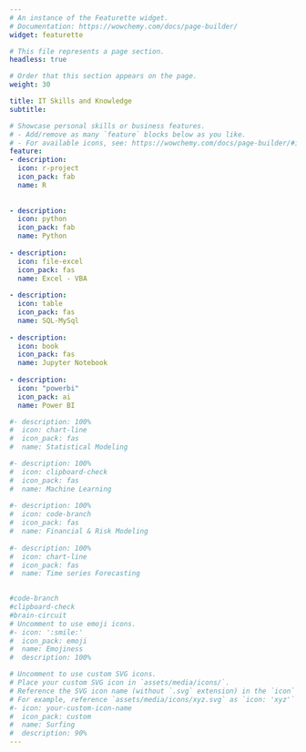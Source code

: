 ```yaml
---
# An instance of the Featurette widget.
# Documentation: https://wowchemy.com/docs/page-builder/
widget: featurette

# This file represents a page section.
headless: true

# Order that this section appears on the page.
weight: 30

title: IT Skills and Knowledge 
subtitle: 

# Showcase personal skills or business features.
# - Add/remove as many `feature` blocks below as you like.
# - For available icons, see: https://wowchemy.com/docs/page-builder/#icons
feature:
- description: 
  icon: r-project
  icon_pack: fab
  name: R
  
  
- description: 
  icon: python
  icon_pack: fab
  name: Python
  
- description: 
  icon: file-excel
  icon_pack: fas
  name: Excel - VBA
  
- description: 
  icon: table
  icon_pack: fas
  name: SQL-MySql
  
- description:
  icon: book                   
  icon_pack: fas
  name: Jupyter Notebook
  
- description:
  icon: "powerbi"                   
  icon_pack: ai
  name: Power BI

#- description: 100%
#  icon: chart-line
#  icon_pack: fas
#  name: Statistical Modeling

#- description: 100%
#  icon: clipboard-check
#  icon_pack: fas
#  name: Machine Learning
  
#- description: 100%
#  icon: code-branch                   
#  icon_pack: fas
#  name: Financial & Risk Modeling
  
#- description: 100%
#  icon: chart-line                   
#  icon_pack: fas
#  name: Time series Forecasting
  

#code-branch
#clipboard-check 
#brain-circuit
# Uncomment to use emoji icons.
#- icon: ':smile:'
#  icon_pack: emoji
#  name: Emojiness
#  description: 100% 

# Uncomment to use custom SVG icons.
# Place your custom SVG icon in `assets/media/icons/`.
# Reference the SVG icon name (without `.svg` extension) in the `icon` field.
# For example, reference `assets/media/icons/xyz.svg` as `icon: 'xyz'`
#- icon: your-custom-icon-name
#  icon_pack: custom
#  name: Surfing
#  description: 90%
---
```

